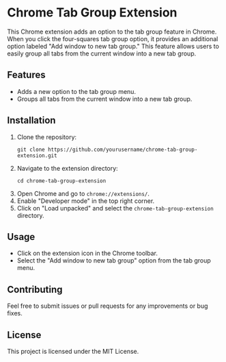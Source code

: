 
# Chrome Tab Group Extension

This Chrome extension adds an option to the tab group feature in Chrome. When you click the four-squares tab group option, it provides an additional option labeled "Add window to new tab group." This feature allows users to easily group all tabs from the current window into a new tab group.

## Features

- Adds a new option to the tab group menu.
- Groups all tabs from the current window into a new tab group.

## Installation

1. Clone the repository:
   ```
   git clone https://github.com/yourusername/chrome-tab-group-extension.git
   ```
2. Navigate to the extension directory:
   ```
   cd chrome-tab-group-extension
   ```
3. Open Chrome and go to `chrome://extensions/`.
4. Enable "Developer mode" in the top right corner.
5. Click on "Load unpacked" and select the `chrome-tab-group-extension` directory.

## Usage

- Click on the extension icon in the Chrome toolbar.
- Select the "Add window to new tab group" option from the tab group menu.

## Contributing

Feel free to submit issues or pull requests for any improvements or bug fixes.

## License

This project is licensed under the MIT License.
